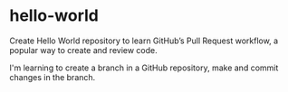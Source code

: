# hello-world
Create Hello World repository to learn GitHub’s Pull Request workflow, a popular way to create and review code.

I'm learning to create a branch in a GitHub repository, make and commit changes in the branch.
